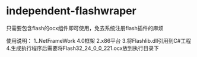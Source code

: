 # independent-flashwraper
只需要包含flash的ocx组件即可使用，免去系统注册flash插件的麻烦

使用说明：
1..NetFrameWork 4.0框架
2.x86平台
3.将Flashlib.dll引用到C#工程
4.生成执行程序后需要将Flash32_24_0_0_221.ocx放到执行目录下
